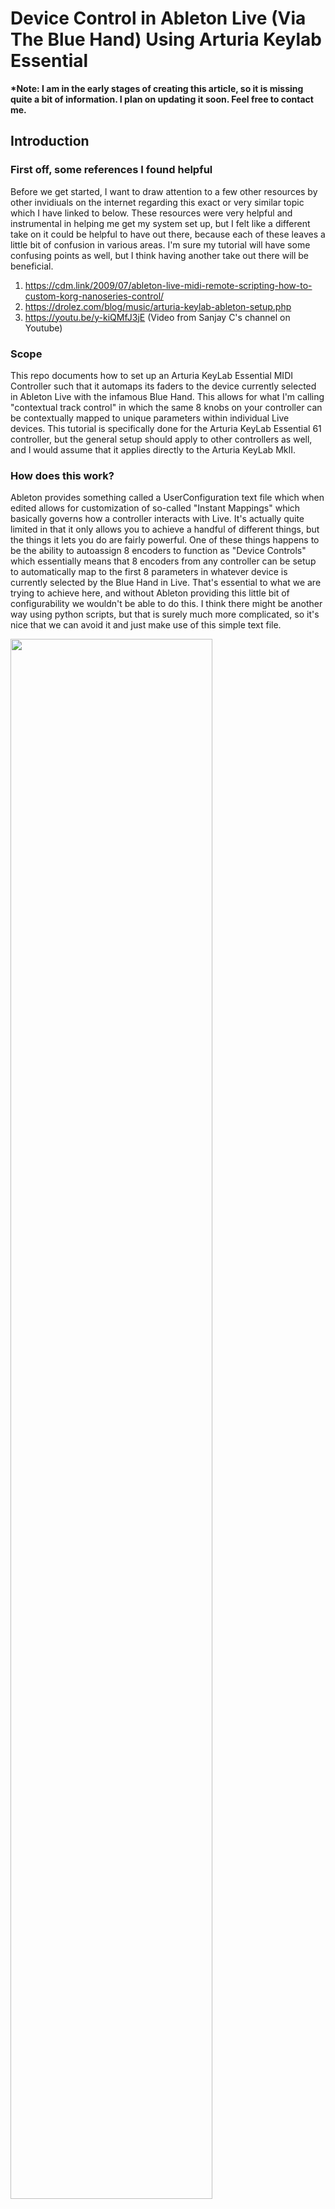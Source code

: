# Device Control in Ableton Live (Via The Blue Hand) Using Arturia Keylab Essential 

<b>*Note: I am in the early stages of creating this article, so it is missing quite a bit of information. I plan on updating it soon. Feel free to contact me.</b>

## Introduction

### First off, some references I found helpful
Before we get started, I want to draw attention to a few other resources by other invidiuals on the internet regarding this exact or very similar topic which I have linked to below. These resources were very helpful and instrumental in helping me get my system set up, but I felt like a different take on it could be helpful to have out there, because each of these leaves a little bit of confusion in various areas. I'm sure my tutorial will have some confusing points as well, but I think having another take out there will be beneficial.</i>

1. https://cdm.link/2009/07/ableton-live-midi-remote-scripting-how-to-custom-korg-nanoseries-control/
2. https://drolez.com/blog/music/arturia-keylab-ableton-setup.php
3. https://youtu.be/y-kiQMfJ3jE (Video from Sanjay C's channel on Youtube)

### Scope
This repo documents how to set up an Arturia KeyLab Essential MIDI Controller such that it automaps its faders to the device currently selected in Ableton Live with the infamous Blue Hand. This allows for what I'm calling "contextual track control" in which the same 8 knobs on your controller can be contextually mapped to unique parameters within individual Live devices. This tutorial is specifically done for the Arturia KeyLab Essential 61 controller, but the general setup should apply to other controllers as well, and I would assume that it applies directly to the Arturia KeyLab MkII. 

### How does this work?
Ableton provides something called a UserConfiguration text file which when edited allows for customization of so-called "Instant Mappings" which basically governs how a controller interacts with Live. It's actually quite limited in that it only allows you to achieve a handful of different things, but the things it lets you do are fairly powerful. One of these things happens to be the ability to autoassign 8 encoders to function as "Device Controls" which essentially means that 8 encoders from any controller can be setup to automatically map to the first 8 parameters in whatever device is currently selected by the Blue Hand in Live. That's essential to what we are trying to achieve here, and without Ableton providing this little bit of configurability we wouldn't be able to do this. I think there might be another way using python scripts, but that is surely much more complicated, so it's nice that we can avoid it and just make use of this simple text file.

<p float="center">
  <img src="https://github.com/gaw1ik/Ableton-Blue-Hand-Device-Control-Using-Arturia-Keylab/blob/master/Tutorial%20Images/Capture1.jpg" width="80%"/>
</p>

## Background and Rant

<i>(skip this if you just want to get to the tutorial)</i>

This is an important piece of a larger vision that I have for achieving complete control of the DAW without the use of a keyboard or mouse. This is admittedly a pretty grand vision, and it's unclear that mouseless'ness and/or keyboardless'ness (did I spell that right?) is 100% achievable, especially considering certain mouse/keyboard-oriented activities in the DAW such as splicing, stretching, warping, copying, pasting, etc. However, I do feel that certain DAW activities or phases in the production process <i>can</i> be achieved without touching the keyboard or mouse at all. In particular, I think the recording process can be done in this way, and if done in this way would provide a much more expressive and enjoyable experience for the producer. 

In theory, this should be possible based on the capabilities of existing DAWs and MIDI controllers. However, in my experience this type of workflow has been fairly elusive. I should say, in Ableton Live, you can achieve this functionality using a limited number of controllers - Push and APC40 only, I believe. If you want to use another controller, such as the Arturia KeyLab as I am using, the capability does not seem to be readily available, at least not out of the box.

Personally, I find this pretty frustrating... To me, this is an obvious capability for a DAW to have. Controllers like the KeyLab come with some amount of automapping capability, but as of the latest version of the KeyLab Essential, the mapping simply gives you the ability to control pan and volume levels for each track, and even that seemed buggy in practice. I personally don't feel that the emphasis for a keyboard controller's capablities should be on giving you, like, 50% of mixer controls... I say, leave that for dedicated mixing hardware. On the contrary, I think a keyboard controller should be geared towards instrument and effect controls. Of course, you can midi-map your knobs and faders on your controller to specific parameters in Live, but this approach clearly has extreme limitations given that a typical controller has just a handful of knobs and faders whereas typically <i>just one</i> track in a set would have its own handful of important parameters and a typical set or song will have many, many tracks. One solution would be to have a gigantic MIDI controller with, pardon me, a shit ton of knobs and faders which you could meticulously map to hundreds of individual parameters in Live. This is obviously such a horrible and impractical solution. A better solution - in my opinion, <i>the solution</i> - is to
somehow dynamically or automatically map controls to different parameters based on <i>context</i>, such as what track, device, or instrument is selected. In particular, I think doing this based on track selection makes the most sense because the <i>track</i> is a natural organizational point of reference common to all DAWs which generally accounts for one instrument or sound. It'd be really nice to select your bass track and have the knobs on your controller automatically map to useful parameters on your bass instrument (e.g. filter cutoff, resonance, drive, etc).

It is possible to achieve this, and this tutorial will show you how, but it is kind of a hack up. Because of how critical this functionality is (in my opinion) and given the fact that many controllers by various manufacturers claim to provide "DAW control", you would expect it to just be there, but it's not. That bothers me quite a bit, and for a long time I have felt that this capability would make a night and day difference in my own production process, so I've been missing it quite a bit. I guess I have become frustrated enough to find a solution, and I am at least gratueful that there's a hack up available.

## Instructions:

### 1. Set up the Arturia MIDI Controller in Arturia's MIDI Control Center 
The Arturia KeyLab controller itself needs to be set up so that it will send the right communications to Ableton Live. This is done in Arturia's software "MIDI Control Center" which I was able to download using the instructions included in the box of my controller. Open the MIDI Control Center software with your controller connected to your computer via USB. In the software, make sure you have the KeyLab Essential controller selected in "Device" at the top left. Then, under "Local Templates" add a user template like the one I've shown which I called "User_1". In the "User_1" template, edit the channel that the 8 encoders are communicating over by selecting each encoder one at a time and changing the "Channel" setting to 2. Once this is done, highlight "User_1" that you just created and also highlight "User 1" from the "Device Memories" section and then click the "Store To" button. This should download the "User_1" template you just created to the controller where it will be accessible via the "User 1" Map which can be selected on the KeyLab Essential Controller via the "Map Select" button next to the drum pads (pad 3 allows you to select the User 1 map). Now, when you have the User 1 map selected,  those encoders will send info through MIDI Channel 2. This is important, because Live needs to look for the correct channel where the encoder communications are coming from. Now the KeyLab is set up, and in the next steps we'll configure Live so it knows how to interact with the controller.

<p float="center">
  <img src="https://github.com/gaw1ik/Ableton-Blue-Hand-Device-Control-Using-Arturia-Keylab/blob/master/Tutorial%20Images/MIDI_Control_Center_1.png" width="80%"/>
</p>

### 2. Set up a folder for the custom Control Surface

#### Navigate to the hidden Ableton folder 
First we need to navigate to the correct folder on your computer. This folder is actually hidden by default in Windows. In order to find it, search for it directly by typing %AppData% in the Windows file explorer as shown in the picture below. This will take you to the hidden AppData folder in which you should find a folder for Ableton. Inside of the Ableton folder navigate to "Live XX.X.XX\Preferences\User Remote Scripts" in which the XX.X.XX is your specific version number of Live that you are using. If you aren't sure you can click on the Help tab in Live and you should see the version number on the thing that pops up. In my case, I'm using Live 10.1.14. 

> Hmmm. I wonder if I'll have to go through this process again every time Live is updated to a new version. Seems likely.

<p float="left">
  <img src="https://github.com/gaw1ik/Ableton-Blue-Hand-Device-Control-Using-Arturia-Keylab/blob/master/Tutorial%20Images/Picture1.png" width="49%"/>
  <img src="https://github.com/gaw1ik/Ableton-Blue-Hand-Device-Control-Using-Arturia-Keylab/blob/master/Tutorial%20Images/Picture2.png" width="49%"/>
</p>

Notice the files in this folder called UserConfiguration.txt and InstantMappings-HowTo.txt. The UserConfiguration file is a template for the Instant Mappings we will create and the HowTo explains how to use it, although frankly I had to make use of online tutorials to really figure out the bigger picture and actually make this work. 

#### Create a new directory and add the UserConfiguration.txt file
Create a new folder in the "...\User Remote Scripts" directory (I called mine "MyKeyLab"). <i>Do not start the folder name with either an underscore or a period. That will mess things up.</i> 

In the new "MyKeyLab" directory, add the UserConfiguration.txt file included in the files above. We'll talk more about the details within this file later. For now, just understand that I've made a few small changes in this file to let Live know certain things about the controller - namely the CC values of the encoders and the fact that they are communicating over MIDI Channel 2 as we set it up before, and the input and output name of the controller. More on this later. 

<b>*Note: Make absolutely sure that the file keeps the same name "UserConfiguration.txt". If this name is off by any amount it will mess things up. Also, don't overwrite or move the original UserConfiguration.txt file.</b>

<p float="left">
  <img src="https://github.com/gaw1ik/Ableton-Blue-Hand-Device-Control-Using-Arturia-Keylab/blob/master/Tutorial%20Images/Picture3.png" width="49%"/>
  <img src="https://github.com/gaw1ik/Ableton-Blue-Hand-Device-Control-Using-Arturia-Keylab/blob/master/Tutorial%20Images/Picture4.png" width="49%"/>
</p>

<i>I'm sorry that these images might be hard to read! You can click on them for a larger view.</i>

### 3. Set up The Link/MIDI Preferences in Ableton Live
Now that the directory is set up and the UserConfiguration.txt file is in it, we need to go into Live and set up the Link/MIDI preferences so it will actually utilize MyKeyLab as a control surface. The table below shows the Control Surface/Input/Ouput configuration that worked for my setup with the Arturia KeyLab Essential 61. There's also a screenshot of the preferences menu in Live below, but it doesn't show the full names, so I've included the table for that reason.

Notice how in the cells corresponding to the "MyKeyLab" row I have chosen "Arturia KeyLab Essential 61" for the Input and Output. Confusingly, there were two options in the dropdown menu, one of which being "Arturia KeyLab Essential 61 (Port 2)". I'm honestly not sure what the difference is. You'll notice in row 2, I simply choose the default "KeyLab Essential" as the Control Surface and pick "Arturia KeyLab Essential 61 (Port 2)" for the Input and Output. I think the default "KeyLab Essential" still needs to be present as a Control Surface in addition to the custom "MyKeyLab" Control Surface so that the transport controls (e.g. play, stop, and record) will still function. I don't think those work with only "MyKeyLab" present. I may be right about this, but to be honest, I'm not sure... I'm also not sure what the deal is with the whole (Port 2) thing. Nonetheless, I have something working, so some of this must be correct, even if I'm currently lacking a thorough understanding. Also, in the screenshot showing the Ableton preferences note the "Track", "Sync", and "Remote" settings. I think the most important thing is that "Remote" is on for both Keylab and MyKeyLab. To add to the list of things I am currently unsure about, I'm not sure if "Track" needs to be on or not. Nonetheless, this setup does achieve device control as desired, so something is clearly working! 

<b>Note that The output named "Microsoft GS Wavetable Synth" might not show up in your Ins/Outs. I don't really know what that is. </b>

|                 | Control Surface        | Input                                  | Output                                  |
|:--------------- |:----------------------:|:--------------------------------------:|:---------------------------------------:|
| 1               |     MyKeyLab           | Arturia KeyLab Essential 61            | Arturia KeyLab Essential 61             |
| 2               |     KeyLab Essential   | Arturia KeyLab Essential 61 (Port 2)   | Arturia KeyLab Essential 61 (Port 2)    |

<p float="center">
  <img src="https://github.com/gaw1ik/Ableton-Blue-Hand-Device-Control-Using-Arturia-Keylab/blob/master/Tutorial%20Images/Ableton1.png" width="80%"/>
</p>

And voila! We have device control! Now, if you select a device - such that the little blue hand is displayed on it - the 8 encoders on the KeyLab will automatically map to 8 controls in that device. I think the best way to work with this, is to make use of the macros feature in Live's instrument racks and audio effect racks. The macros in an audio effect rack, for instance, allow you to map 8 paramets to any parameter on any device in the rack. I think this is a really great way to organize the most important parameters on each track in your Live set. Live conveniently automatically places the blue hand on the first device in a track when a track is selected, so if you always place an instrument or audio effect rack first on a track and set up the macros, you can control 8 parameters on that track with your controller simply by selecting the track. Many controllers - including the KeyLab - have track selection controls, so this means you can potentially control all the effects and automation from your controller without ever having to touch the mouse or keyboard. Pretty awesome, although in practice my KeyLab Essential's track switching buttons stop functioning when I am in the User map. They only seem to work in the DAW map mode. I cannot really think of a good reason why this is the case, but it does seem to be. Oh well.

<p float="center">
    <img src="https://github.com/gaw1ik/Ableton-Blue-Hand-Device-Control-Using-Arturia-eylab/blob/master/Tutorial%20Images/Ableton2.png" width="80%"/>
</p>

## Deeper Info
You may be using a different controller or you may just want to do things yourself. If you want to edit the UserConfiguration.txt file yourself, you can copy the default UserConfiguration.txt file provided by Ableton from the "...\Remote Scripts" folder, paste it in to the "MyKeyLab" folder (which you can name anything), and edit it according to your own custom needs. The main thing I edited in this file was the section called "[DeviceControls]". Here I've edited the CC's and channel numbers to correspond to those on the Arturia controller. For instance, the left-most encoder on the Arturia has CC of 74 and, if you recall, we set it up such that its MIDI channel would be 2. Note that in the UserConfiguration.txt file the MIDI channel numbers start at 0, so I actually entered values of 1 for all of the "EncoderChannel" numbers, which in this context means channel 2. That's definitely another place where you could mess up.

<p float="left">
  <img src="https://github.com/gaw1ik/Ableton-Blue-Hand-Device-Control-Using-Arturia-Keylab/blob/master/Tutorial%20Images/Picture5.png" width="49%"/>
  <img src="https://github.com/gaw1ik/Ableton-Blue-Hand-Device-Control-Using-Arturia-Keylab/blob/master/Tutorial%20Images/Picture6.png" width="49%"/>
</p>

Another thing to point out is that in the UserConfiguration.txt file it's crucial to get the InputName and OutputName <i>exactly</i> correct. Sensing a theme here? I struggled for hours trying to get this thing to work, and one of my mistakes was not using the correct names here. These names will be unique for every different controller, but as far as I can tell, it's always just the name that you pick from the dropdown menu for Input and Output in the Link/MIDI preferences in Live corresponding to the row in which you selected the control surface. In this case, it's row 1 and the InputName and OutputName should both be "Arturia KeyLab Essential 61" just as they appear in the dropdown menus, but for a another controller it would be different - maybe something like "Korg Nanopad", for instance.







